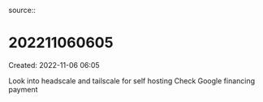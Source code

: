 source::

# 202211060605
Created: 2022-11-06 06:05

Look into headscale and tailscale for self hosting
Check Google financing payment
